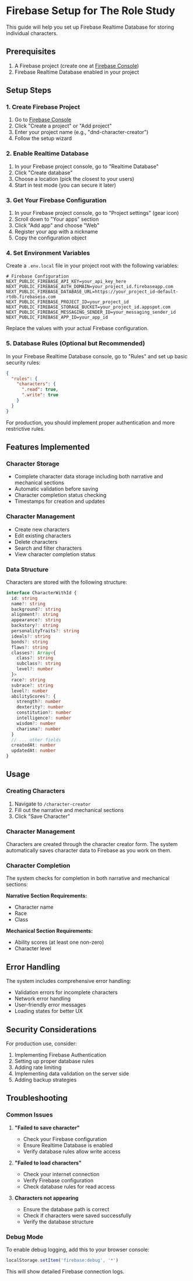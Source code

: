 # Firebase Setup for The Role Study

This guide will help you set up Firebase Realtime Database for storing individual characters.

## Prerequisites

1. A Firebase project (create one at [Firebase Console](https://console.firebase.google.com/))
2. Firebase Realtime Database enabled in your project

## Setup Steps

### 1. Create Firebase Project

1. Go to [Firebase Console](https://console.firebase.google.com/)
2. Click "Create a project" or "Add project"
3. Enter your project name (e.g., "dnd-character-creator")
4. Follow the setup wizard

### 2. Enable Realtime Database

1. In your Firebase project console, go to "Realtime Database"
2. Click "Create database"
3. Choose a location (pick the closest to your users)
4. Start in test mode (you can secure it later)

### 3. Get Your Firebase Configuration

1. In your Firebase project console, go to "Project settings" (gear icon)
2. Scroll down to "Your apps" section
3. Click "Add app" and choose "Web"
4. Register your app with a nickname
5. Copy the configuration object

### 4. Set Environment Variables

Create a `.env.local` file in your project root with the following variables:

```env
# Firebase Configuration
NEXT_PUBLIC_FIREBASE_API_KEY=your_api_key_here
NEXT_PUBLIC_FIREBASE_AUTH_DOMAIN=your_project_id.firebaseapp.com
NEXT_PUBLIC_FIREBASE_DATABASE_URL=https://your_project_id-default-rtdb.firebaseio.com
NEXT_PUBLIC_FIREBASE_PROJECT_ID=your_project_id
NEXT_PUBLIC_FIREBASE_STORAGE_BUCKET=your_project_id.appspot.com
NEXT_PUBLIC_FIREBASE_MESSAGING_SENDER_ID=your_messaging_sender_id
NEXT_PUBLIC_FIREBASE_APP_ID=your_app_id
```

Replace the values with your actual Firebase configuration.

### 5. Database Rules (Optional but Recommended)

In your Firebase Realtime Database console, go to "Rules" and set up basic security rules:

```json
{
  "rules": {
    "characters": {
      ".read": true,
      ".write": true
    }
  }
}
```

For production, you should implement proper authentication and more restrictive rules.

## Features Implemented

### Character Storage
- Complete character data storage including both narrative and mechanical sections
- Automatic validation before saving
- Character completion status checking
- Timestamps for creation and updates

### Character Management
- Create new characters
- Edit existing characters
- Delete characters
- Search and filter characters
- View character completion status

### Data Structure

Characters are stored with the following structure:

```typescript
interface CharacterWithId {
  id: string
  name?: string
  background?: string
  alignment?: string
  appearance?: string
  backstory?: string
  personalityTraits?: string
  ideals?: string
  bonds?: string
  flaws?: string
  classes?: Array<{
    class?: string
    subclass?: string
    level?: number
  }>
  race?: string
  subrace?: string
  level?: number
  abilityScores?: {
    strength?: number
    dexterity?: number
    constitution?: number
    intelligence?: number
    wisdom?: number
    charisma?: number
  }
  // ... other fields
  createdAt: number
  updatedAt: number
}
```

## Usage

### Creating Characters
1. Navigate to `/character-creator`
2. Fill out the narrative and mechanical sections
3. Click "Save Character"

### Character Management
Characters are created through the character creator form. The system automatically saves character data to Firebase as you work on them.

### Character Completion

The system checks for completion in both narrative and mechanical sections:

**Narrative Section Requirements:**
- Character name
- Race
- Class

**Mechanical Section Requirements:**
- Ability scores (at least one non-zero)
- Character level

## Error Handling

The system includes comprehensive error handling:
- Validation errors for incomplete characters
- Network error handling
- User-friendly error messages
- Loading states for better UX

## Security Considerations

For production use, consider:
1. Implementing Firebase Authentication
2. Setting up proper database rules
3. Adding rate limiting
4. Implementing data validation on the server side
5. Adding backup strategies

## Troubleshooting

### Common Issues

1. **"Failed to save character"**
   - Check your Firebase configuration
   - Ensure Realtime Database is enabled
   - Verify database rules allow write access

2. **"Failed to load characters"**
   - Check your internet connection
   - Verify Firebase configuration
   - Check database rules for read access

3. **Characters not appearing**
   - Ensure the database path is correct
   - Check if characters were saved successfully
   - Verify the database structure

### Debug Mode

To enable debug logging, add this to your browser console:

```javascript
localStorage.setItem('firebase:debug', '*')
```

This will show detailed Firebase connection logs. 